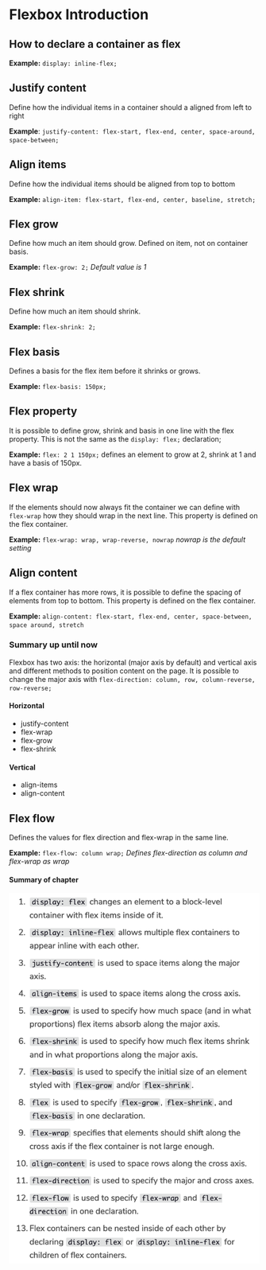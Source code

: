# Flexbox Introduction

## How to declare a container as flex
**Example:** `display: inline-flex;`

## Justify content
Define how the individual items in a container should a aligned from left to right

**Example**: `justify-content: flex-start, flex-end, center, space-around, space-between;`

## Align items
Define how the individual items should be aligned from top to bottom

**Example:** `align-item: flex-start, flex-end, center, baseline, stretch;`

## Flex grow
Define how much an item should grow. Defined on item, not on container basis.

**Example:** `flex-grow: 2;` *Default value is 1*

## Flex shrink
Define how much an item should shrink.

**Example:** `flex-shrink: 2;`

## Flex basis
Defines a basis for the flex item before it shrinks or grows.

**Example:** `flex-basis: 150px;`

## Flex property
It is possible to define grow, shrink and basis in one line with the flex property.
This is not the same as the `display: flex;` declaration;

**Example:** `flex: 2 1 150px;` defines an element to grow at 2, shrink at 1 and have a basis of 150px.

## Flex wrap
If the elements should now always fit the container we can define with `flex-wrap` how they should wrap in the next line.
This property is defined on the flex container.

**Example:** `flex-wrap: wrap, wrap-reverse, nowrap` *nowrap is the default setting*

## Align content
If a flex container has more rows, it is possible to define the spacing of elements from top to bottom.
This property is defined on the flex container.

**Example:** `align-content: flex-start, flex-end, center, space-between, space around, stretch`

### Summary up until now

Flexbox has two axis: the horizontal (major axis by default) and vertical axis and different methods to position content on the page.
It is possible to change the major axis with `flex-direction: column, row, column-reverse, row-reverse;`

#### Horizontal
* justify-content
* flex-wrap
* flex-grow
* flex-shrink

#### Vertical
* align-items
* align-content

## Flex flow
Defines the values for flex direction and flex-wrap in the same line.

**Example:** `flex-flow: column wrap;` *Defines flex-direction as column and flex-wrap as wrap*

#### Summary of chapter
![flex-summary](img/flex-summary.png)